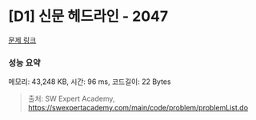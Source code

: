 # [D1] 신문 헤드라인 - 2047 

[문제 링크](https://swexpertacademy.com/main/code/problem/problemDetail.do?contestProbId=AV5QKsLaAy0DFAUq) 

### 성능 요약

메모리: 43,248 KB, 시간: 96 ms, 코드길이: 22 Bytes



> 출처: SW Expert Academy, https://swexpertacademy.com/main/code/problem/problemList.do
